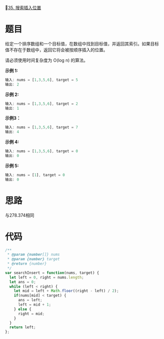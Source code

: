 🔗[35. 搜索插入位置](https://leetcode-cn.com/problems/search-insert-position/)

# 题目

给定一个排序数组和一个目标值，在数组中找到目标值，并返回其索引。如果目标值不存在于数组中，返回它将会被按顺序插入的位置。

请必须使用时间复杂度为 O(log n) 的算法。

**示例 1:**

```JavaScript
输入: nums = [1,3,5,6], target = 5
输出: 2

```

**示例 2:**

```JavaScript
输入: nums = [1,3,5,6], target = 2
输出: 1

```

**示例3：**

```JavaScript
输入: nums = [1,3,5,6], target = 7
输出: 4
```

**示例 4:**

```JavaScript
输入: nums = [1,3,5,6], target = 0
输出: 0
```

**示例 5:**

```JavaScript
输入: nums = [1], target = 0
输出: 0
```

# 思路

与278.374相同

# 代码

```JavaScript
/**
 * @param {number[]} nums
 * @param {number} target
 * @return {number}
 */
var searchInsert = function(nums, target) {
  let left = 0, right = nums.length;
  let ans = 0;
  while (left < right) {
    let mid = left + Math.floor((right - left) / 2);
    if(nums[mid] < target) {
      ans = left;
      left = mid + 1;
    } else {
      right = mid;
    }
  }
  return left;
};
```